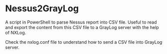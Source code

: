 # Nessus2GrayLog
A script in PowerShell to parse Nessus report into CSV file. Useful to read and export the content from this CSV file to a GrayLog server with the help of NXLog.

Check the nxlog.conf file to understand how to send a CSV file into GrayLog server.
